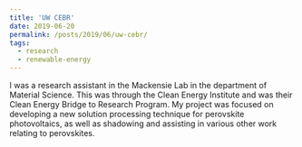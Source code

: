 ```yaml
---
title: 'UW CEBR'
date: 2019-06-20
permalink: /posts/2019/06/uw-cebr/
tags:
  - research
  - renewable-energy
---
```


 I was a research assistant in the Mackensie Lab in the department of Material Science. This was through the Clean Energy Institute and was their Clean Energy Bridge to Research Program. My project was focused on developing a new solution processing technique for perovskite photovoltaics, as well as shadowing and assisting in various other work relating to perovskites.